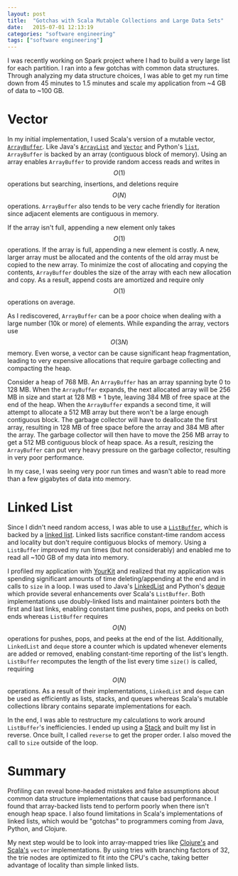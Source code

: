 ```yaml
---
layout: post
title:  "Gotchas with Scala Mutable Collections and Large Data Sets"
date:   2015-07-01 12:13:19
categories: "software engineering"
tags: ["software engineering"]
---
```

I was recently working on Spark project where I had to build a very large list for each partition.  I ran into a few gotchas with common data structures.  Through analyzing my data structure choices, I was able to get my run time down from 45 minutes to 1.5 minutes and scale my application from ~4 GB of data to ~100 GB.

Vector
======
In my initial implementation, I used Scala's version of a mutable vector, [`ArrayBuffer`](http://www.scala-lang.org/api/2.11.5/scala/collection/mutable/ArrayBuffer.html).  Like Java's [`ArrayList`](https://docs.oracle.com/javase/8/docs/api/java/util/ArrayList.html) and [`Vector`](https://docs.oracle.com/javase/7/docs/api/java/util/Vector.html) and Python's [`list`](https://docs.python.org/2/library/stdtypes.html#typesseq), `ArrayBuffer` is backed by an array (contiguous block of memory).  Using an array enables `ArrayBuffer` to provide random access reads and writes in $$O(1)$$ operations but searching, insertions, and deletions require $$O(N)$$ operations.  `ArrayBuffer` also tends to be very cache friendly for iteration since adjacent elements are contiguous in memory.

If the array isn't full, appending a new element only takes $$O(1)$$ operations.  If the array is full, appending a new element is costly.  A new, larger array must be allocated and the contents of the old array must be copied to the new array.  To minimize the cost of allocating and copying the contents, `ArrayBuffer` doubles the size of the array with each new allocation and copy.  As a result, append costs are amortized and require only $$O(1)$$ operations on average. 

As I rediscovered, `ArrayBuffer` can be a poor choice when dealing with a large number (10k or more) of elements.  While expanding the array, vectors use $$O(3N)$$ memory.  Even worse, a vector can be cause significant heap fragmentation, leading to very expensive allocations that require garbage collecting and compacting the heap.

Consider a heap of 768 MB. An `ArrayBuffer` has an array spanning byte 0 to 128 MB.  When the `ArrayBuffer` expands, the next allocated array will be 256 MB in size and start at 128 MB + 1 byte, leaving 384 MB of free space at the end of the heap.  When the `ArrayBuffer` expands a second time, it will attempt to allocate a 512 MB array but there won't be a large enough contiguous block.  The garbage collector will have to deallocate the first array, resulting in 128 MB of free space before the array and 384 MB after the array.  The garbage collector will then have to move the 256 MB array to get a 512 MB contiguous block of heap space.   As a result, resizing the `ArrayBuffer` can put very heavy pressure on the garbage collector, resulting in very poor performance.

In my case, I was seeing very poor run times and wasn't able to read more than a few gigabytes of data into memory.

Linked List
===========
Since I didn't need random access, I was able to use a [`ListBuffer`](http://www.scala-lang.org/api/2.11.5/index.html#scala.collection.mutable.ListBuffer), which is backed by a [linked list](https://en.wikipedia.org/wiki/Linked_list).  Linked lists sacrifice constant-time random access and locality but don't require contiguous blocks of memory.   Using a `ListBuffer` improved my run times (but not considerably) and enabled me to read all ~100 GB of my data into memory.

I profiled my application with [YourKit](https://www.yourkit.com/) and realized that my application was spending significant amounts of time deleting/appending at the end and in calls to `size` in a loop.  I was used to Java's [LinkedList](http://docs.oracle.com/javase/7/docs/api/java/util/LinkedList.html) and Python's [deque](https://docs.python.org/2/library/collections.html#collections.deque) which provide several enhancements over Scala's `ListBuffer`.  Both implementations use doubly-linked lists and maintainer pointers both the first and last links, enabling constant time pushes, pops, and peeks on both ends whereas `ListBuffer` requires $$O(N)$$ operations for pushes, pops, and peeks at the end of the list.  Additionally, `LinkedList` and `deque` store a counter which is updated whenever elements are added or removed, enabling constant-time reporting of the list's length.  `ListBuffer` recomputes the length of the list every time `size()` is called, requiring $$O(N)$$ operations. As a result of their implementations, `LinkedList` and `deque` can be used as efficiently as lists, stacks, and queues whereas Scala's mutable collections library contains separate implementations for each.

In the end, I was able to restructure my calculations to work around `ListBuffer`'s inefficiencies.  I ended up using a [Stack](http://www.scala-lang.org/api/2.11.5/index.html#scala.collection.mutable.Stack) and built my list in reverse.  Once built, I called `reverse` to get the proper order.   I also moved the call to `size` outside of the loop.

Summary
=======
Profiling can reveal bone-headed mistakes and false assumptions about common data structure implementations that cause bad performance.  I found that array-backed lists tend to perform poorly when there isn't enough heap space.  I also found limitations in Scala's implementations of linked lists, which would be "gotchas" to programmers coming from Java, Python, and Clojure.

My next step would be to look into array-mapped tries like [Clojure's](http://hypirion.com/musings/understanding-persistent-vector-pt-1) and [Scala's](http://www.scala-lang.org/api/2.11.5/index.html#scala.collection.immutable.Vector) `vector` implementations.  By using tries with branching factors of 32, the trie nodes are optimized to fit into the CPU's cache, taking better advantage of locality than simple linked lists.

